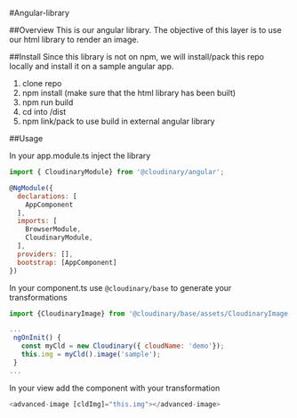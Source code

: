 #Angular-library

##Overview
This is our angular library. The objective of this layer is to use our html
library to render an image. 

##Install
Since this library is not on npm, we will install/pack this repo locally and install it on a sample angular app.

1. clone repo
2. npm install (make sure that the html library has been built)
3. npm run build
4. cd into /dist
5. npm link/pack to use build in external angular library

##Usage

In your app.module.ts inject the library 

```javascript
import { CloudinaryModule} from '@cloudinary/angular';

@NgModule({
  declarations: [
    AppComponent
  ],
  imports: [
    BrowserModule,
    CloudinaryModule,
  ],
  providers: [],
  bootstrap: [AppComponent]
})

```
 
 In your component.ts use `@cloudinary/base` to generate your transformations 
 
 ```javascript
import {CloudinaryImage} from '@cloudinary/base/assets/CloudinaryImage';

...
  ngOnInit() {
    const myCld = new Cloudinary({ cloudName: 'demo'});
    this.img = myCld().image('sample');
  }
...


```

In your view add the component with your transformation
```javascript
<advanced-image [cldImg]="this.img"></advanced-image>
```
